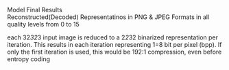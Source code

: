 Model Final Results<br>
Reconstructed(Decoded) Representatinos in PNG & JPEG Formats in all quality levels from 0 to 15

each 32*32*3 input image is reduced to a 2*2*32 binarized representation per iteration. This results in each iteration representing 1=8 bit per pixel (bpp).
If only the first iteration is used, this would be 192:1 compression, even before entropy coding
